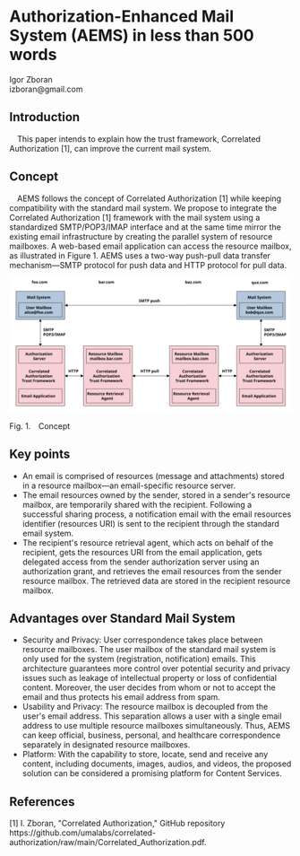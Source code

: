 <!-- @import "AEMS_500.less" -->

# Authorization-Enhanced Mail System (AEMS) in less than 500 words

<p class="author">
    Igor Zboran<br>
    izboran@gmail.com
</p>

## Introduction

&emsp;This paper intends to explain how the trust framework, Correlated Authorization [1], can improve the current mail system.

## Concept

 &emsp;AEMS follows the concept of Correlated Authorization [1] while keeping compatibility with the standard mail system. We propose to integrate the Correlated Authorization [1] framework with the mail system using a standardized SMTP/POP3/IMAP interface and at the same time mirror the existing email infrastructure by creating the parallel system of resource mailboxes. A web-based email application can access the resource mailbox, as illustrated in Figure 1. AEMS uses a two-way push-pull data transfer mechanism—SMTP protocol for push data and HTTP protocol for pull data.

![Authorization-Enhanced Mail System](./images/concept.svg)

<p class="figure">
Fig.&nbsp;1.&emsp;Concept
</p>

## Key points

* An email is comprised of resources (message and attachments) stored in a resource mailbox—an email-specific resource server.
* The email resources owned by the sender, stored in a sender's resource mailbox, are temporarily shared with the recipient. Following a successful sharing process, a notification email with the email resources identifier (resources URI) is sent to the recipient through the standard email system.
* The recipient's resource retrieval agent, which acts on behalf of the recipient, gets the resources URI from the email application, gets delegated access from the sender authorization server using an authorization grant, and retrieves the email resources from the sender resource mailbox. The retrieved data are stored in the recipient resource mailbox.

## Advantages over Standard Mail System

* Security and Privacy: User correspondence takes place between resource mailboxes. The user mailbox of the standard mail system is only used for the system (registration, notification) emails. This architecture guarantees more control over potential security and privacy issues such as leakage of intellectual property or loss of confidential content. Moreover, the user decides from whom or not to accept the email and thus protects his email address from spam.
* Usability and Privacy: The resource mailbox is decoupled from the user's email address. This separation allows a user with a single email address to use multiple resource mailboxes simultaneously. Thus, AEMS can keep official, business, personal, and healthcare correspondence separately in designated resource mailboxes. 
* Platform: With the capability to store, locate, send and receive any content, including documents, images, audios, and videos, the proposed solution can be considered a promising platform for Content Services.

## References

<p class="references">
[1]&nbsp;I. Zboran, "Correlated Authorization," GitHub repository https://github.com/umalabs/correlated-authorization/raw/main/Correlated_Authorization.pdf.<br>
</p>